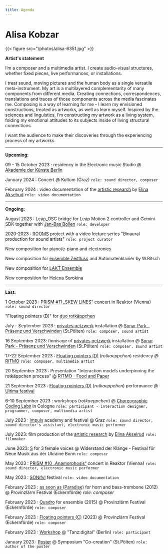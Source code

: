 ```yaml
---
title: Agenda
---
```


# Alisa Kobzar 

{{< figure src="/photos/alisa-6351.jpg" >}}

**Artist's statement**

I’m a composer and a multimedia artist. I create audio-visual structures, whether fixed pieces, live performances, or installations. 

I treat sound, moving pictures and the human body as a single versatile meta-instrument. My art is a multilayered complementarity of many components from different media. Creating connections, correspondences, translations and traces of those components across the media fascinates me. 
Composing is a way of learning for me - I learn my envisioned constructions, treated as artworks, as well as learn myself. 
Inspired by the sciences and linguistics, I’m constructing my artwork as a living system, folding my emotional attitudes to its subjects inside of living structural connections. 

I want the audience to make their discoveries through the experiencing process of my artworks.

<hr />

**Upcoming:**

09 - 15 October 2023 : residency in the Electronic music Studio @ [Akademie der Künste Berlin](https://www.adk.de/)

January 2024 : Concert @ Kultum (Graz) `role: sound director, composer`

February 2024 :  video documentation of the [artistic research](https://intertwiningarts.org/) by [Elina Akselrud](https://elinaakselrud.com/) `role: video documentation`


<hr />

**Ongoing:**

August 2023 : Leap_OSC bridge for Leap Motion 2 controller and Gemini SDK together with [Jan-Bas Bollen](https://jbbollen.net/) `role: developer`

2020-2023 : [ROOMS](https://roomsua.com/) project with a video lecture series "Binaural production for sound artists" `role: project curator`

New composition for piano/e-piano and electronics

New composition for [ensemble Zeitfluss](http://www.ensemble-zeitfluss.com/) and Automatenklavier by W.Ritsch

New composition for [LAKT Ensemble](https://www.laktensemble.com/)

New composition for [Helena Sorokina](https://www.cantando-admont.com/ensemble/stimmen/helena-sorokina/)

<hr />

**Last:**

1 October 2023 : [PRISM #11 „SKEW LINES“](https://www.facebook.com/events/258345063833023) concert in Reaktor (Vienna) `role: sound director`

"Floating pointers (D)" for [duo rotkäppchen](https://alisakobzar.github.io/duo-rotkaeppchen/)

July - September 2023 : [privates netzwerk](https://alisakobzar.github.io/installations/privatenetworks/) installation @  [Sonar Park - Präsenz und Verschwinden](https://ima.or.at/de/projekt/sonar_park_23/) (St.Pölten) `role: composer, sound artist`


16 September 2023: finnisage of [privates netzwerk](https://alisakobzar.github.io/installations/privatenetworks/) installation @  [Sonar Park - Präsenz und Verschwinden](https://ima.or.at/de/projekt/sonar_park_23/) (St.Pölten) `role: composer, sound artist`

17-22 September 2023 : [Floating pointers (D)](https://www.uio.no/ritmo/english/news-and-events/events/artistic-performances/2023/floating-pointers/index.html) (*rotkaeppchen*) residency @ [RITMO](https://www.uio.no/ritmo/english/) `role: composer, multimedia artist`

20 September 2023 : Presentation "Interaction models underpinning the rotkäppchen process"  @ [RITMO - Food and Paper](https://www.uio.no/ritmo/english/news-and-events/events/food-and-paper/2023/alisa-kobzar/index.html) 

21 September 2023 : [Floating pointers (D)](https://www.uio.no/ritmo/english/news-and-events/events/artistic-performances/2023/floating-pointers/index.html) (*rotkaeppchen*) performance @ [Ultima festival](https://www.ultima.no/en/floating-pointers-2)

6-10 September 2023 : workshops (*rotkaeppchen*) @ [Choreographic Coding Labs](https://choreographiccoding.org/#/) in Cologne `role: participant - interaction designer, programmer, composer, multimedia artist`

July 2023 : [Impuls](https://www.impuls.cc/) academy and festival @ Graz `role: sound director, sound director's assistant, electronic music performer`

July 2023: film production of the [artistic research](https://intertwiningarts.org/) by [Elina Akselrud](https://elinaakselrud.com/) `role: filmmaker`

June 2023: [S](https://www.bonn.de/veranstaltungskalender/veranstaltungen/hauptkalender/extern/Festival-fuer-Neue-Musik-aus-der-Ukraine-6.Filmvorfuehrung.php) for 3 female voices @ Widerstand der Klänge - Festival für Neue Musik aus der Ukraine Bonn `role: composer`

May 2023 : [PRISM #10 „Anamorphosis“](https://www.reaktor.art/programm/airborne-extended) concert in Reaktor (Vienna) `role: sound director, electronic music performer`

May 2023 : [SONify!](https://sonify.at/) festival `role: video documentation`

February 2023 : [as soon as (Paradise)](https://alisakobzar.github.io/acoustic/assoonasparadise/) for horn and bass-trombone (2012) @ Provinzlärm Festival (Eckernförde) *role: composer*

February 2023 : [Quadro](https://alisakobzar.github.io/acoustic/quadro/) for ensemble (2015) @ Provinzlärm Festival (Eckernförde) `role: composer`

February 2023 : [Floating pointers (C)](https://alisakobzar.github.io/duo-rotkaeppchen/floatingpointersabc/) (2023) @ Provinzlärm Festival (Eckernförde) `role: composer`

February 2023 : [Workshop](https://www.facebook.com/events/817990879254899/?paipv=0&eav=AfYfVLF7D-KJVZMRScmJLrV42rcUoi_kfbSzoI-aeht9HGCizA86QB9GP789D3RExCI&_rdr)  @ "Tanz:digital" (Berlin) `role: participant`

January 2023 : [Poster](https://drive.google.com/file/d/1t02Ne2klwMuecEiia4Wm3UqLn4ShcUte/view) @ Symposium "Co-creation" (St.Pölten) `role: author of the poster`




